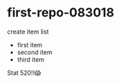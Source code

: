 # first-repo-083018



create item list
- first item
- second item
- third item


Stat 520!!:scream:

